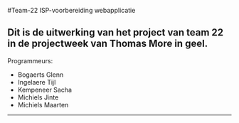 #Team-22  ISP-voorbereiding webapplicatie

Dit is de uitwerking van het project van team 22 in de projectweek van Thomas More in geel.  
-
Programmeurs:
- Bogaerts Glenn
- Ingelaere Tijl
- Kempeneer Sacha
- Michiels Jinte
- Michiels Maarten
----------------------------
